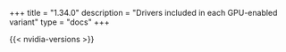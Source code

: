 +++
title = "1.34.0"
description = "Drivers included in each GPU-enabled variant"
type = "docs"
+++

{{< nvidia-versions >}}
